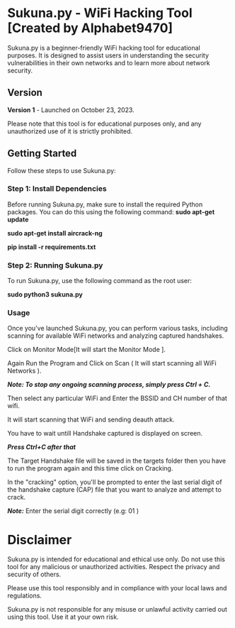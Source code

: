 # Sukuna.py - WiFi Hacking Tool [Created by Alphabet9470]

Sukuna.py is a beginner-friendly WiFi hacking tool for educational purposes. It is designed to assist users in understanding the security vulnerabilities in their own networks and to learn more about network security.

## Version

**Version 1** - Launched on October 23, 2023.

Please note that this tool is for educational purposes only, and any unauthorized use of it is strictly prohibited.

## Getting Started

Follow these steps to use Sukuna.py:

### Step 1: Install Dependencies

Before running Sukuna.py, make sure to install the required Python packages. You can do this using the following command:
**sudo apt-get update**

**sudo apt-get install aircrack-ng**

**pip install -r requirements.txt**


### Step 2: Running Sukuna.py

To run Sukuna.py, use the following command as the root user:

**sudo python3 sukuna.py**

### Usage

Once you've launched Sukuna.py, you can perform various tasks, including scanning for available WiFi networks and analyzing captured handshakes.

Click on Monitor Mode[It will start the Monitor Mode ].

Again Run the Program and Click on Scan ( It will start scanning all WiFi Networks ).

***Note: To stop any ongoing scanning process, simply press Ctrl + C.***

Then select any particular WiFi and Enter the BSSID and CH number of that wifi.

It will start scanning that WiFi and sending deauth attack.

You have to wait untill Handshake captured is displayed on screen.

***Press Ctrl+C after that***
 
The Target Handshake file will be saved in the targets folder then you have to run the program again and this time click on Cracking.

In the "cracking" option, you'll be prompted to enter the last serial digit of the handshake capture (CAP) file that you want to analyze and attempt to crack.

***Note:***
Enter the serial digit correctly (e.g: 01 )


# Disclaimer

Sukuna.py is intended for educational and ethical use only. Do not use this tool for any malicious or unauthorized activities. Respect the privacy and security of others.

Please use this tool responsibly and in compliance with your local laws and regulations.

Sukuna.py is not responsible for any misuse or unlawful activity carried out using this tool. Use it at your own risk.




